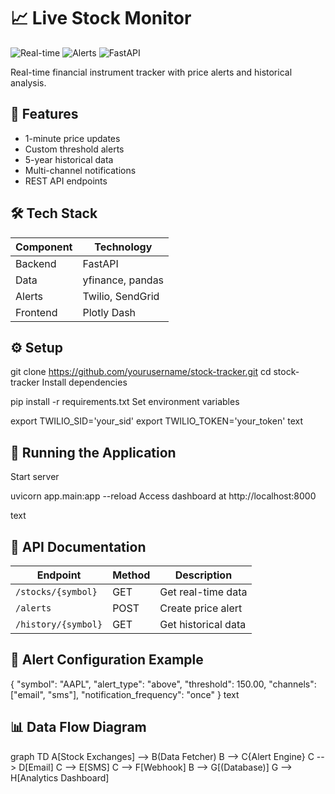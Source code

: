 # 📈 Live Stock Monitor

![Real-time](https://img.shields.io/badge/update%20interval-60s-orange)
![Alerts](https://img.shields.io/badge/notifications-SMS%2FEmail-green)
![FastAPI](https://img.shields.io/badge/API-FastAPI-009688)

Real-time financial instrument tracker with price alerts and historical analysis.

## 🚀 Features

- 1-minute price updates
- Custom threshold alerts
- 5-year historical data
- Multi-channel notifications
- REST API endpoints

## 🛠 Tech Stack

Component | Technology
---|---
Backend | FastAPI
Data | yfinance, pandas
Alerts | Twilio, SendGrid
Frontend | Plotly Dash

## ⚙️ Setup

git clone https://github.com/yourusername/stock-tracker.git
cd stock-tracker
Install dependencies

pip install -r requirements.txt
Set environment variables

export TWILIO_SID='your_sid'
export TWILIO_TOKEN='your_token'
text

## 🚦 Running the Application

Start server

uvicorn app.main:app --reload
Access dashboard at http://localhost:8000

text

## 📡 API Documentation

Endpoint | Method | Description
---|---|---
`/stocks/{symbol}` | GET | Get real-time data
`/alerts` | POST | Create price alert
`/history/{symbol}` | GET | Get historical data

## 🚨 Alert Configuration Example

{
"symbol": "AAPL",
"alert_type": "above",
"threshold": 150.00,
"channels": ["email", "sms"],
"notification_frequency": "once"
}
text

## 📊 Data Flow Diagram

graph TD
A[Stock Exchanges] --> B(Data Fetcher)
B --> C{Alert Engine}
C --> D[Email]
C --> E[SMS]
C --> F[Webhook]
B --> G[(Database)]
G --> H[Analytics Dashboard]
